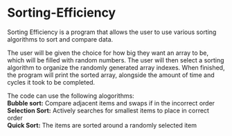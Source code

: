 # Sorting-Efficiency
Sorting Efficiency is a program that allows the user to use various sorting algorithms to sort and compare data.

The user will be given the choice for how big they want an array to be, which will be filled with random numbers. The user will then select a sorting algorithm to organize the randomly generated array indexes. When finished, the program will print the sorted array, alongside the amount of time and cycles it took to be completed. 

The code can use the following alogorithms: <br>
**Bubble sort:** Compare adjacent items and swaps if in the incorrect order <br>
**Selection Sort:** Actively searches for smallest items to place in correct order <br>
**Quick Sort:** The items are sorted around a randomly selected item
